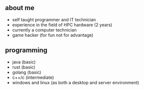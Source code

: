 ## about me
- self taught programmer and IT technician
- experience in the field of HPC hardware (2 years)
- currently a computer technician
- game hacker (for fun not for advantage)

## programming
- java (basic)
- rust (basic)
- golang (basic)
- c++/c (intermediate)
- windows and linux (as both a desktop and server environment)
